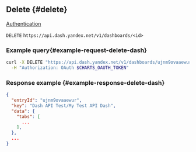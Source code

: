 ## Delete {#delete}

[Authentication](../../../../datalens/api/auth.md)

`DELETE` `https://api.dash.yandex.net/v1/dashboards/<id>`

### Example query{#example-request-delete-dash}

```bash
curl -X DELETE "https://api.dash.yandex.net/v1/dashboards/ujnm9ovaaewur" \
  -H "Authorization: OAuth $CHARTS_OAUTH_TOKEN"
```

### Response example {#example-response-delete-dash}

```json
{
  "entryId": "ujnm9ovaaewur",
  "key": "Dash API Test/My Test API Dash",
  "data": {
    "tabs": [
      ...
    ],
  },
  ...
}
```
